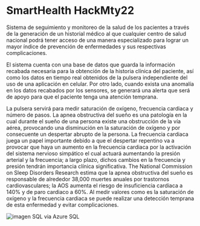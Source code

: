 # SmartHealth HackMty22

Sistema de seguimiento y monitoreo de la salud de los pacientes a través de la generación de un historial médico al que 
cualquier centro de salud nacional podrá tener acceso de una manera especializado para lograr un mayor índice de prevención de enfermedades y sus respectivas complicaciones. 

El sistema cuenta con una base de datos que guarda la información recabada necesaria para la obtención de la historia clínica del paciente,
así como los datos en tiempo real obtenidos de la pulsera independiente del uso de una aplicación en celular. Por otro lado, cuando exista una anomalía en los datos recabados por los sensores, se generará una alerta que será de apoyo para que el paciente tenga una atención temprana. 

La pulsera servirá para medir saturación de oxígeno, frecuencia cardiaca y número de pasos.
La apnea obstructiva del sueño es una patología en la cual durante el sueño de una persona existe una obstrucción de la vía aérea, provocando una disminución en la saturación de oxígeno y por consecuente un despertar abrupto de la persona. La frecuencia cardiaca juega un papel importante debido a que el despertar repentino va a provocar que haya un aumento en la frecuencia cardiaca por la activación del sistema nervioso simpático el cual actuará aumentando la presión arterial y la frecuencia; a largo plazo, dichos cambios en la frecuencia y presión tendrán importancia clínica significativa. The National Commission on Sleep Disorders Research estima que la apnea obstructiva del sueño es responsable de alrededor 38,000 muertes anuales por trastornos cardiovasculares; la AOS aumenta el riesgo de insuficiencia cardiaca a 140% y de paro cardiaco a 60%.
Al medir valores como es la saturación de oxígeno y la frecuencia cardiaca se puede realizar una detección temprana de esta enfermedad y evitar complicaciones. 


![imagen](https://user-images.githubusercontent.com/85259381/192143545-7bf85b25-323f-4ac4-aa15-d2c76c27b4b9.png)
SQL via Azure SQL 

